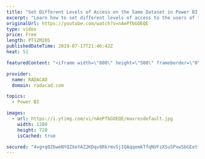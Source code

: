 ```yaml
---
title: "Set Different Levels of Access on the Same Dataset in Power BI using Row Level Security"
excerpt: "Learn how to set different levels of access to the users of the same report and same dataset in Power BI using Row Level Security. The dataset link is available in my blog post here:  https://radacad.com/row-level-security-configuration-in-power-bi-desktop"
originalUrl: https://youtube.com/watch?v=nAePfbGOEQE
type: video
price: Free
length: PT12M20S
publishedDateTime: 2019-07-17T21:46:42Z
heat: 51

featuredContent: "<iframe width=\"800\" height=\"500\" frameborder=\"0\" src=\"https://www.youtube.com/embed/nAePfbGOEQE\" allow=\"accelerometer; autoplay; encrypted-media; gyroscope; picture-in-picture\" allowfullscreen></iframe>"

provider:
  name: RADACAD
  domain: radacad.com

topics:
  - Power BI

images:
  - url: https://i.ytimg.com/vi/nAePfbGOEQE/maxresdefault.jpg
    width: 1280
    height: 720
    isCached: true

secured: "4vg+q0Z6weNYQZXeYAZ2KDqv8RkrmvSjIQAqqemkTfqNVFsXSuSPxwSbGEet+Qk8nsxYjXo4GsNnFMdIb6tQ0imzTa26kt9FgpVNJxlc51yAvkyv2EtV/C6ICgLR4QdtB9UrZUpOD34QpUccQfHoQpaktWHoSbhTzyYXHwvHKWhujxvSSyB0UBHnwCZ6brsjvSlnl77e+Gwm5hOBeE08tT+9lTDBaHkG5uwkH+eJTyNAjVyHlAv0qP1hwrnl5dD9R4IYP7HDy+jDww+0lo1zMZhCs7K07oY0pfMOKaYplOXZYK85l+7pORL45fRS4Ae+ee9sw2Fpjb9gcPkLFHrycpnjA7Jzkey9603rdJu3JyQJo7EU11W2QtDUh5PesbWGeNOTUuPRgnnWlqEPYVsuf2giNqHqSJdHMCDo1y005Nw=;F9Y9VNFa2I+Tfh9luhX0sA=="
---
```


